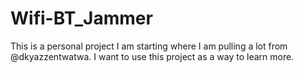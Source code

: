 # Wifi-BT_Jammer
This is a personal project I am starting where I am pulling a lot from @dkyazzentwatwa. I want to use this project as a way to learn more. 
